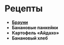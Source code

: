 # Рецепты

- **[Брауни](brownie.md)**
- **Банановые панкейки**
- **Картофель «Айдахо»**
- **Банановый хлеб**
